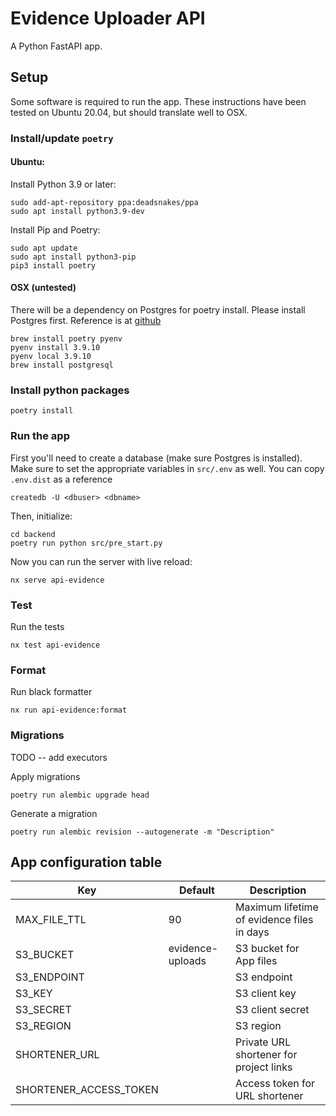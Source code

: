 # Evidence Uploader API

A Python FastAPI app.

## Setup

Some software is required to run the app. These instructions have been tested on Ubuntu 20.04, but should translate well to OSX.

### Install/update `poetry`

#### Ubuntu:

Install Python 3.9 or later:

```
sudo add-apt-repository ppa:deadsnakes/ppa
sudo apt install python3.9-dev
```

Install Pip and Poetry:

```
sudo apt update
sudo apt install python3-pip
pip3 install poetry
```

#### OSX (untested)

There will be a dependency on Postgres for poetry install. Please install Postgres first.
Reference is at [github](https://github.com/psycopg/psycopg2/issues/1200#issuecomment-776159466)

```
brew install poetry pyenv
pyenv install 3.9.10
pyenv local 3.9.10
brew install postgresql
```

### Install python packages

```
poetry install
```

### Run the app

First you'll need to create a database (make sure Postgres is installed). Make sure to set the appropriate variables in `src/.env` as well. You can copy `.env.dist` as a reference

```
createdb -U <dbuser> <dbname>
```

Then, initialize:

```
cd backend
poetry run python src/pre_start.py
```

Now you can run the server with live reload:

```
nx serve api-evidence
```

### Test

Run the tests

```
nx test api-evidence
```

### Format

Run black formatter

```
nx run api-evidence:format
```

### Migrations

TODO -- add executors

Apply migrations

```
poetry run alembic upgrade head
```

Generate a migration

```
poetry run alembic revision --autogenerate -m "Description"
```

## App configuration table

| Key                    | Default          | Description                                |
| ---------------------- | ---------------- | ------------------------------------------ |
| MAX_FILE_TTL           | 90               | Maximum lifetime of evidence files in days |
| S3_BUCKET              | evidence-uploads | S3 bucket for App files                    |
| S3_ENDPOINT            |                  | S3 endpoint                                |
| S3_KEY                 |                  | S3 client key                              |
| S3_SECRET              |                  | S3 client secret                           |
| S3_REGION              |                  | S3 region                                  |
| SHORTENER_URL          |                  | Private URL shortener for project links    |
| SHORTENER_ACCESS_TOKEN |                  | Access token for URL shortener             |
